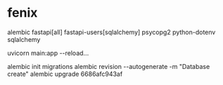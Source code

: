 # fenix

alembic
fastapi[all]
fastapi-users[sqlalchemy]
psycopg2
python-dotenv
sqlalchemy


uvicorn main:app --reload...

alembic init migrations
alembic revision --autogenerate -m "Database create"
alembic upgrade 6686afc943af
